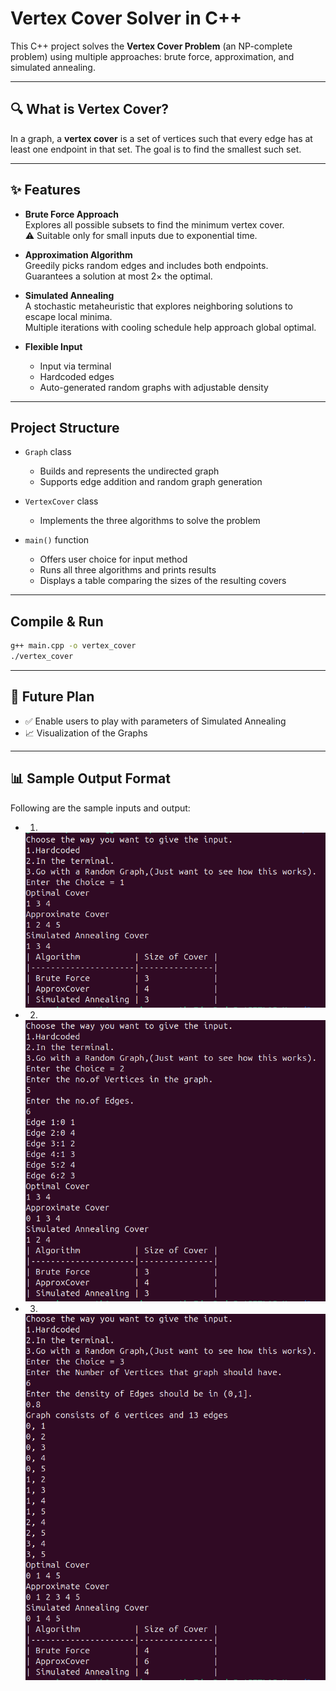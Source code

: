 # Vertex Cover Solver in C++

This C++ project solves the **Vertex Cover Problem** (an NP-complete problem) using multiple approaches: brute force, approximation, and simulated annealing.

---

## 🔍 What is Vertex Cover?

In a graph, a **vertex cover** is a set of vertices such that every edge has at least one endpoint in that set. The goal is to find the smallest such set.

---

## ✨ Features

- **Brute Force Approach**  
  Explores all possible subsets to find the minimum vertex cover.  
  ⚠️ Suitable only for small inputs due to exponential time.

- **Approximation Algorithm**  
  Greedily picks random edges and includes both endpoints.  
  Guarantees a solution at most 2× the optimal.

- **Simulated Annealing**  
  A stochastic metaheuristic that explores neighboring solutions to escape local minima.  
  Multiple iterations with cooling schedule help approach global optimal.

- **Flexible Input**  
  - Input via terminal  
  - Hardcoded edges  
  - Auto-generated random graphs with adjustable density

---

## Project Structure

- `Graph` class  
  - Builds and represents the undirected graph
  - Supports edge addition and random graph generation

- `VertexCover` class  
  - Implements the three algorithms to solve the problem

- `main()` function  
  - Offers user choice for input method  
  - Runs all three algorithms and prints results  
  - Displays a table comparing the sizes of the resulting covers

---

## Compile & Run

```bash
g++ main.cpp -o vertex_cover
./vertex_cover
```

---

## 🚀 Future Plan

- ✅ Enable users to play with parameters of Simulated Annealing  
- 📈 Visualization of the Graphs  

---

## 📊 Sample Output Format

Following are the sample inputs and output:
- 1.
  ![IO1](Assets/IO1.png)
- 2.
  ![IO2](Assets/IO2.png)
- 3.
  ![IO3](Assets/IO3.png)
